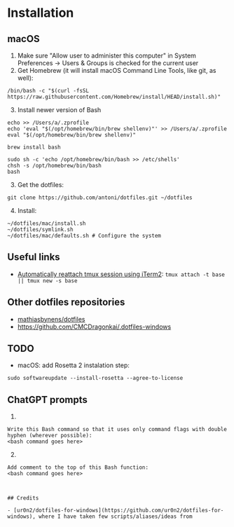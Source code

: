 # Installation

## macOS

1. Make sure "Allow user to administer this computer" in System Preferences → Users & Groups is checked for the current user
2. Get Homebrew (it will install macOS Command Line Tools, like git, as well):

```console
/bin/bash -c "$(curl -fsSL https://raw.githubusercontent.com/Homebrew/install/HEAD/install.sh)"
```

3. Install newer version of Bash

```console
echo >> /Users/a/.zprofile
echo 'eval "$(/opt/homebrew/bin/brew shellenv)"' >> /Users/a/.zprofile
eval "$(/opt/homebrew/bin/brew shellenv)"

brew install bash

sudo sh -c 'echo /opt/homebrew/bin/bash >> /etc/shells'
chsh -s /opt/homebrew/bin/bash
bash
```

3. Get the dotfiles:

```console
git clone https://github.com/antoni/dotfiles.git ~/dotfiles
```

4. Install:

```console
~/dotfiles/mac/install.sh
~/dotfiles/symlink.sh
~/dotfiles/mac/defaults.sh # Configure the system
```

## Useful links

- [Automatically reattach tmux session using iTerm2](https://coderwall.com/p/-mumdg/automatically-reattach-tmux-session-using-iterm2): `tmux attach -t base || tmux new -s base`

## Other dotfiles repositories

- [mathiasbynens/dotfiles](https://github.com/mathiasbynens/dotfiles)
- https://github.com/CMCDragonkai/.dotfiles-windows

## TODO

* macOS: add Rosetta 2 instalation step:

```console
sudo softwareupdate --install-rosetta --agree-to-license
```

## ChatGPT prompts

1.

```text
Write this Bash command so that it uses only command flags with double hyphen (wherever possible):
<bash command goes here>
```

2.

```text
Add comment to the top of this Bash function:
<bash command goes here>



## Credits

- [ur0n2/dotfiles-for-windows](https://github.com/ur0n2/dotfiles-for-windows), where I have taken few scripts/aliases/ideas from
```
